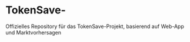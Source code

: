 # TokenSave-
Offizielles Repository für das TokenSave-Projekt, basierend auf Web-App und Marktvorhersagen
